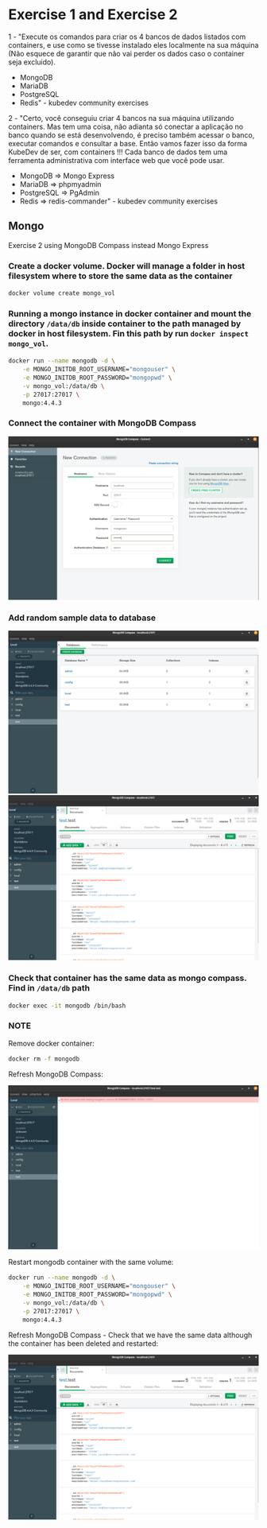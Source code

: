 # Exercise 1 and Exercise 2

1 - "Execute os comandos para criar os 4 bancos de dados listados com containers, e use como se tivesse instalado eles localmente na sua máquina (Não esquece de garantir que não vai perder os dados caso o container seja excluido).

- MongoDB
- MariaDB
- PostgreSQL
- Redis" - kubedev community exercises

2 - "Certo, você conseguiu criar 4 bancos na sua máquina utilizando containers. Mas tem uma coisa, não adianta só conectar a aplicação no banco quando se está desenvolvendo, é preciso também acessar o banco, executar comandos e consultar a base. Então vamos fazer isso da forma KubeDev de ser, com containers !!! Cada banco de dados tem uma ferramenta administrativa com interface web que você pode usar.

- MongoDB ⇒ Mongo Express
- MariaDB ⇒ phpmyadmin
- PostgreSQL ⇒ PgAdmin
- Redis ⇒ redis-commander" - kubedev community exercises

## Mongo

Exercise 2 using MongoDB Compass instead Mongo Express

### Create a docker volume. Docker will manage a folder in host filesystem where to store the same data as the container

```bash
docker volume create mongo_vol
```

### Running a mongo instance in docker container and mount the directory `/data/db` inside container to the path managed by docker in host filesystem. Fin this path by run `docker inspect mongo_vol`.

```bash
docker run --name mongodb -d \
    -e MONGO_INITDB_ROOT_USERNAME="mongouser" \
    -e MONGO_INITDB_ROOT_PASSWORD="mongopwd" \
    -v mongo_vol:/data/db \
    -p 27017:27017 \
    mongo:4.4.3
```

### Connect the container with MongoDB Compass

![setup connection](mongo_compass.png)

### Add random sample data to database

![test database](mongo_db_com.png)
![test database data](mongo_compass_2.png)

### Check that container has the same data as mongo compass. Find in `/data/db` path

```bash
docker exec -it mongodb /bin/bash
```

### NOTE

Remove docker container:

```bash
docker rm -f mongodb
```

Refresh MongoDB Compass:

![connection not found](mongo_compass3.png)

Restart mongodb container with the same volume:

```bash
docker run --name mongodb -d \
    -e MONGO_INITDB_ROOT_USERNAME="mongouser" \
    -e MONGO_INITDB_ROOT_PASSWORD="mongopwd" \
    -v mongo_vol:/data/db \
    -p 27017:27017 \
    mongo:4.4.3
```

Refresh MongoDB Compass - Check that we have the same data although the container has been deleted and restarted:

![restore data](mongo_compass_2.png)